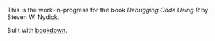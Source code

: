 <!-- badges: start -->
<!-- badges: end -->

This is the work-in-progress for the book _Debugging Code Using R_ by Steven W. Nydick.

Built with [bookdown](https://bookdown.org/yihui/bookdown/).